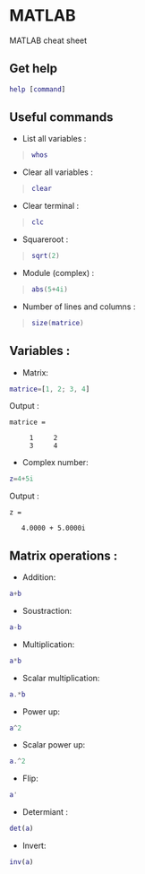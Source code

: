 # MATLAB
MATLAB cheat sheet

## Get help
```MATLAB
help [command]
```
## Useful commands
* List all variables :
>```MATLAB
>whos
>```
* Clear all variables :
>```MATLAB
>clear
>```
* Clear terminal :
>```MATLAB
>clc
>```
* Squareroot :
>```MATLAB
>sqrt(2)
>```
* Module (complex) :
>```MATLAB
>abs(5+4i)
>```
* Number of lines and columns :
>```MATLAB
>size(matrice)
>```


## Variables :
* Matrix:
```matlab
matrice=[1, 2; 3, 4]
```
Output :
```
matrice =

     1     2
     3     4
```
* Complex number:
```matlab
z=4+5i
```
Output :
```
z =

   4.0000 + 5.0000i
```
## Matrix operations :
* Addition:
```matlab
a+b
```
* Soustraction:
```matlab
a-b
```
* Multiplication:
```matlab
a*b
```
* Scalar multiplication:
```matlab
a.*b
```
* Power up:
```matlab
a^2
```
* Scalar power up:
```matlab
a.^2
```
* Flip:
```matlab
a'
```
* Determiant :
```matlab
det(a)
```
* Invert:
```matlab
inv(a)
```

